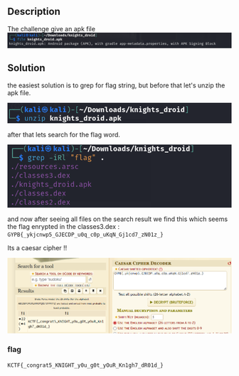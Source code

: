 ## Description

The challenge give an apk file
![alt text](image.png)

## Solution

the easiest solution is to grep for flag string, but before that let's unzip the apk file.

![alt text](./ignoreme/image-1.png)

after that lets search for the flag word.

![alt text](image-2.png)

and now after seeing all files on the search result we find this which seems the flag enrypted in the classes3.dex : `GYPB{_ykjcnwp5_GJECDP_u0q_c0p_uKqN_Gj1cd7_zN01z_}`

Its a caesar cipher !!

![alt text](image-3.png)

### flag

`KCTF{_congrat5_KNIGHT_y0u_g0t_yOuR_Kn1gh7_dR01d_}`
